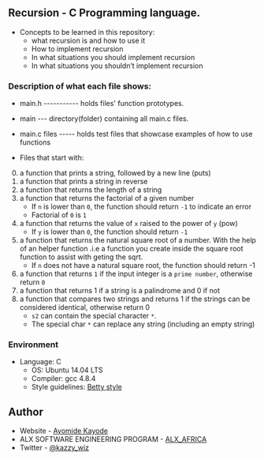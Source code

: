 ## Recursion - C Programming language.

* Concepts to be learned in this repository:
	- what recursion is and how to use it
	- How to implement recursion
	- In what situations you should implement recursion
	- In what situations you shouldn’t implement recursion

### Description of what each file shows:
* main.h ----------- holds files' function prototypes.
* main --- directory(folder) containing all main.c files.
* main.c files ----- holds test files that showcase examples of how to use functions

* Files that start with:
0. a function that prints a string, followed by a new line (puts)
1. a function that prints a string in reverse
2. a function that returns the length of a string
3. a function that returns the factorial of a given number
	- If `n` is lower than `0`, the function should return `-1` to indicate an error
	- Factorial of `0` is `1`
4. a function that returns the value of `x` raised to the power of `y` (pow)
	- If `y` is lower than `0`, the function should return `-1`
5. a function that returns the natural square root of a number. With the help of an helper function .i.e a function you create inside the square root function to assist with geting the sqrt.
	- If `n` does not have a natural square root, the function should return -1
6. a function that returns `1` if the input integer is a `prime number`, otherwise return `0`
7. a function that returns 1 if a string is a palindrome and 0 if not
8. a function that compares two strings and returns 1 if the strings can be considered identical, otherwise return 0
	- `s2` can contain the special character `*`.
	- The special char `*` can replace any string (including an empty string)

### Environment
* Language: C
	* OS: Ubuntu 14.04 LTS
	* Compiler: gcc 4.8.4
	* Style guidelines: [Betty style](https://github.com/holbertonschool/Betty/wiki)

## Author

- Website - [Ayomide Kayode](https://github.com/AyomideKayode)
- ALX SOFTWARE ENGINEERING PROGRAM - [ALX_AFRICA](https://www.alxafrica.com/programmes/)
- Twitter - [@kazzy_wiz](https://www.twitter.com/kazzy_wiz)

